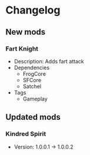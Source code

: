 # Changelog


## New mods

### Fart Knight

- Description: Adds fart attack
- Dependencies
  + FrogCore
  + SFCore
  + Satchel
- Tags
  + Gameplay


## Updated mods

### Kindred Spirit

- Version: 1.0.0.1 -> 1.0.0.2

